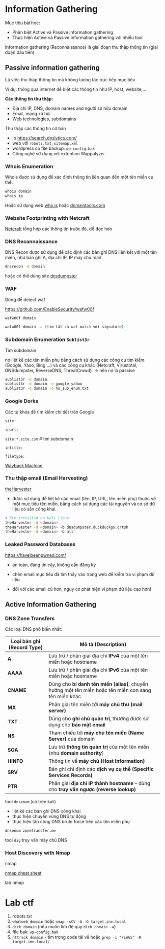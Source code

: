 # Information Gathering

Mục tiêu bài học:
- Phân biệt Active và Passive information gathering
- Thực hiện Active và Passive information gathering với nhiều tool

 Information gathering (Reconnaissance) là giai đoạn thu thập thông tin (giai đoạn đầu tiên) 

## Passive information gathering

Là việc thu thập thông tin mà không tương tác trực tiếp mục tiêu 

Ví dụ: thông qua internet để biết các thông tin như IP, host, website,...

**Các thông tin thu thập:**

- Địa chỉ IP, DNS, domain names and người sở hữu domain 
- Email, mạng xã hội 
- Web technologies, subdomains

Thu thập các thông tin cơ bản 
- ip https://search.dnslytics.com/
- web với `robots.txt`, `sitemap.xml` 
- wordpress có file backup: `wp-config.bak`
- Công nghệ sử dụng với extention Wappalyzer

### Whois Enumeration

Whois được sử dụng để xác định thông tin liên quan đến một tên miền cụ thể.

```bash
whois domain
whois ip
```

Hoặc sử dụng web [who.is](https://who.is/whois/hackersploit.org) hoặc [domaintools.com](https://whois.domaintools.com/)

### Website Footprinting with Netcraft

[Netcraft](https://sitereport.netcraft.com/?url=https://hackersploit.org) tổng hợp các thông tin trước đó, dễ đọc hơn


### DNS Reconnaissance

DNS Recon được sử dụng để xác định các bản ghi DNS liên kết với một tên miền, như bản ghi A, địa chỉ IP, IP máy chủ mail

```bash
dnsrecon -d domain
```

hoặc có thể dùng site [dnsdumpster](https://dnsdumpster.com/)

### WAF

Dùng để detect waf 

https://github.com/EnableSecurity/wafw00f

```bash
wafw00f domain

wafw00f domain -a (tìm tất cả waf match với signature)
```

### Subdomain Enumeration `Sublist3r`

Tìm subdomain

nó liệt kê các tên miền phụ bằng cách sử dụng các công cụ tìm kiếm (Google, Yaoo, Bing ...) và các công cụ khác (Netcraft, Virustotal, DNSdumpster, ReverseDNS, ThreatCrowd). -> nên nó là passive

```bash
sublist3r -d domain
sublist3r -d domain -e google,yahoo
sublist3r -d domain -o hs_sub_enum.txt
```

### Google Dorks

Các từ khóa để tìm kiếm chi tiết trên Google

`site:`

`inurl:`

`site:*.site.com` # tìm subdomain 

`intitle:`

`filetype:`

[Wayback Machine ](https://archive.org/web/)

### Thu thập email (Email Harvesting)

[theHarvester](https://github.com/laramies/theHarvester) 

- được sử dụng để liệt kê các email (tên, IP, URL, tên miền phụ) thuộc về một mục tiêu tên miền, bằng cách sử dụng các tài nguyên và cơ sở dữ liệu có sẵn công khai.

```bash
# Pre-installed on Kali Linux.
theHarvester -d <domain>
theHarvester -d <domain> -b dnsdumpster,duckduckgo,crtsh
theHarvester -d <domain> -b all
```

### Leaked Password Databases

https://haveibeenpwned.com/

- an toàn, đáng tin cậy, không cần đăng ký

- chèn email mục tiêu đã tìm thấy vào trang web để kiểm tra vi phạm dữ liệu

- đối với các email cũ hơn, nguy cơ phát hiện vi phạm dữ liệu cao hơn!


## Active Information Gathering


### DNS Zone Transfers

Các loại DNS phổ biến nhất:

| Loại bản ghi (Record Type) | Mô tả (Description) |
| -------------------------- | ---------------------------------- |
| **A**                      | Lưu trữ / phân giải địa chỉ **IPv4** của một tên miền hoặc hostname                                   |
| **AAAA**                   | Lưu trữ / phân giải địa chỉ **IPv6** của một tên miền hoặc hostname                                   |
| **CNAME**                  | Dùng cho **bí danh tên miền (alias)**, chuyển hướng một tên miền hoặc tên miền con sang tên miền khác |
| **MX**                     | Phân giải tên miền tới **máy chủ thư (mail server)**                                                  |
| **TXT**                    | Dùng cho **ghi chú quản trị**, thường được sử dụng cho **bảo mật email**                              |
| **NS**                     | Tham chiếu tới **máy chủ tên miền (Name Server)** của domain                                          |
| **SOA**                    | Lưu trữ **thông tin quản trị** của một tên miền (như **domain authority**)                            |
| **HINFO**                  | Thông tin về **máy chủ (Host Information)**                                                           |
| **SRV**                    | Bản ghi chỉ định các **dịch vụ cụ thể (Specific Services Records)**                                   |
| **PTR**                    | Phân giải **địa chỉ IP thành hostname** – dùng cho **truy vấn ngược (reverse lookup)**                |


tool `dnsenum` (có trên kali)

- liệt kê các bản ghi DNS công khai 
- thực hiện chuyển vùng DNS tự động 
- thực hiện tấn công DNS brute force trên các tên miền phụ

```bash
dnsenum zonetransfer.me
```

tool `dig` truy vấn máy chủ DNS


### Host Discovery with Nmap

nmap

[nmap cheat sheet](https://www.stationx.net/nmap-cheat-sheet/)

lab nmap



# Lab ctf 

1. robots.txt
2. `whatweb domain` hoặc `nmap -sCV -A -O target.ine.local`
3. `dirb domain`  (nếu muốn tìm đệ quy `dirb domain -w`)
4. file bak: `wp-config.bak`
5. `httrack domain` - tìm trong code tải về hoặc `grep -i "FLAG5" -R target.ine.local/`



















